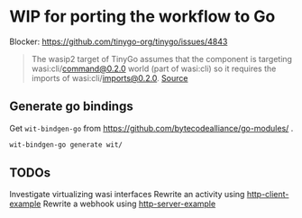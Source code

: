 # WIP for porting the workflow to Go

Blocker: https://github.com/tinygo-org/tinygo/issues/4843

> The wasip2 target of TinyGo assumes that the component is targeting wasi:cli/command@0.2.0 world (part of wasi:cli) so it requires the imports of wasi:cli/imports@0.2.0.
[Source](https://component-model.bytecodealliance.org/language-support/go.html#2-determine-which-world-the-component-will-implement)

## Generate go bindings
Get `wit-bindgen-go` from https://github.com/bytecodealliance/go-modules/ .

```sh
wit-bindgen-go generate wit/
```

## TODOs
Investigate virtualizing wasi interfaces
Rewrite an activity using [http-client-example](https://github.com/wasmCloud/go/tree/main/examples/component/http-client)
Rewrite a webhook using [http-server-example](https://github.com/wasmCloud/go/tree/main/examples/component/http-server)
